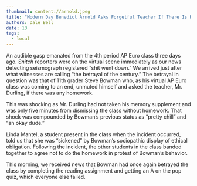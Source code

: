 ```yaml
---
thumbnail: content://arnold.jpeg
title: "Modern Day Benedict Arnold Asks Forgetful Teacher If There Is Homework "
authors: Dale Bell
date: 13
tags:
  - local
---
```


An audible gasp emanated from the 4th period AP Euro class three days ago. *Snitch* reporters were on the virtual scene immediately as our news detecting seismograph registered “shit went down.” We arrived just after what witnesses are calling “the betrayal of the century.” The betrayal in question was that of 11th grader Steve Bowman who, as his virtual AP Euro class was coming to an end, unmuted himself and asked the teacher, Mr. Durling, if there was any homework. 

This was shocking as Mr. Durling had not taken his memory supplement and was only five minutes from dismissing the class without homework. That shock was compounded by Bowman’s previous status as “pretty chill” and “an okay dude.” 

Linda Mantel, a student present in the class when the incident occurred, told us that she was “sickened” by Bowman’s sociopathic display of ethical obligation. Following the incident, the other students in the class banded together to agree not to do the homework in protest of Bowman’s behavior. 

This morning, we received news that Bowman had once again betrayed the class by completing the reading assignment and getting an A on the pop quiz, which everyone else failed.

